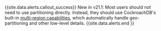 {{site.data.alerts.callout_success}}
<span class="version-tag">New in v21.1:</span> Most users should not need to use partitioning directly.  Instead, they should use CockroachDB's built-in [multi-region capabilities](multiregion-overview.html), which automatically handle geo-partitioning and other low-level details.
{{site.data.alerts.end }}

